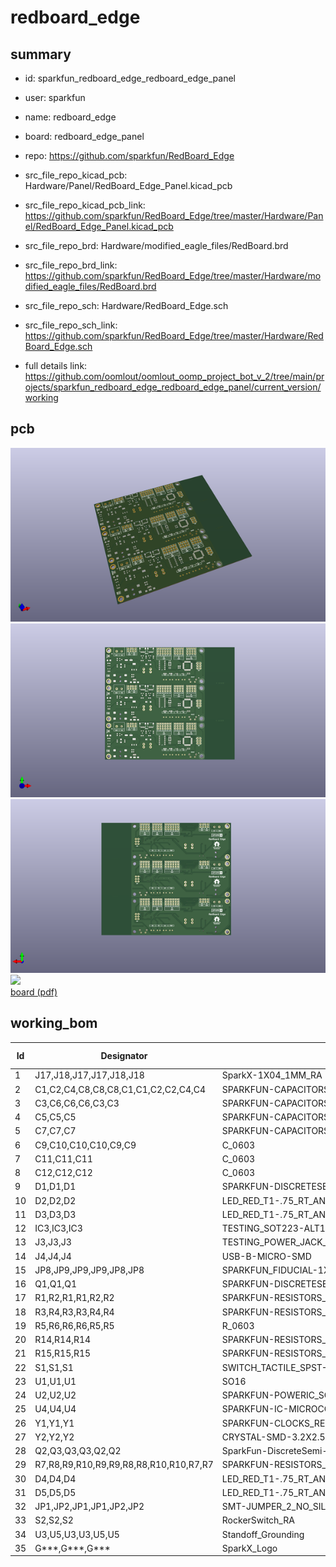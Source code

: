 # redboard_edge
 
## summary 
* id: sparkfun_redboard_edge_redboard_edge_panel
* user: sparkfun
* name: redboard_edge
* board: redboard_edge_panel
* repo: https://github.com/sparkfun/RedBoard_Edge
* src_file_repo_kicad_pcb: Hardware/Panel/RedBoard_Edge_Panel.kicad_pcb
* src_file_repo_kicad_pcb_link: https://github.com/sparkfun/RedBoard_Edge/tree/master/Hardware/Panel/RedBoard_Edge_Panel.kicad_pcb

* src_file_repo_brd: Hardware/modified_eagle_files/RedBoard.brd
* src_file_repo_brd_link: https://github.com/sparkfun/RedBoard_Edge/tree/master/Hardware/modified_eagle_files/RedBoard.brd
* src_file_repo_sch: Hardware/RedBoard_Edge.sch
* src_file_repo_sch_link: https://github.com/sparkfun/RedBoard_Edge/tree/master/Hardware/RedBoard_Edge.sch
* full details link: https://github.com/oomlout/oomlout_oomp_project_bot_v_2/tree/main/projects/sparkfun_redboard_edge_redboard_edge_panel/current_version/working  



## pcb  
![](working_3d_600.png) 
![](working_3d_front_600.png)  
![](working_3d_back_600.png)  
![](working_600.png)  
[board (pdf)](working.pdf)  

## working_bom
| Id | Designator | Footprint | Quantity | Designation | Supplier and ref |  | None | 
| --- | --- | --- | --- | --- | --- | --- | --- | 
| 1 | J17,J18,J17,J17,J18,J18 | SparkX-1X04_1MM_RA | 6 | Qwiic_Connector |  |  | [''] | 
| 2 | C1,C2,C4,C8,C8,C8,C1,C1,C2,C2,C4,C4 | SPARKFUN-CAPACITORS_0603 | 12 | 0.1uF |  |  | [''] | 
| 3 | C3,C6,C6,C6,C3,C3 | SPARKFUN-CAPACITORS_EIA3216 | 6 | 10uF |  |  | [''] | 
| 4 | C5,C5,C5 | SPARKFUN-CAPACITORS_PANASONIC_D | 3 | 47uF |  |  | [''] | 
| 5 | C7,C7,C7 | SPARKFUN-CAPACITORS_0603 | 3 | 1.0uF |  |  | [''] | 
| 6 | C9,C10,C10,C10,C9,C9 | C_0603 | 6 | 10pF |  |  | [''] | 
| 7 | C11,C11,C11 | C_0603 | 3 | 10nF |  |  | [''] | 
| 8 | C12,C12,C12 | C_0603 | 3 | 0.1uF |  |  | [''] | 
| 9 | D1,D1,D1 | SPARKFUN-DISCRETESEMI_SMA-DIODE | 3 | MBRA140 |  |  | [''] | 
| 10 | D2,D2,D2 | LED_RED_T1-.75_RT_ANG_PCB | 3 | Green |  |  | [''] | 
| 11 | D3,D3,D3 | LED_RED_T1-.75_RT_ANG_PCB | 3 | Yellow |  |  | [''] | 
| 12 | IC3,IC3,IC3 | TESTING_SOT223-ALT1 | 3 | LM1117 |  |  | [''] | 
| 13 | J3,J3,J3 | TESTING_POWER_JACK_SMD_OVERPASTE_SUPER_BOMB_DIGITY | 3 | POWER_JACKSUPER_BOMB_DIGITY |  |  | [''] | 
| 14 | J4,J4,J4 | USB-B-MICRO-SMD | 3 | microB |  |  | [''] | 
| 15 | JP8,JP9,JP9,JP9,JP8,JP8 | SPARKFUN_FIDUCIAL-1X2 | 6 | FIDUCIAL1X2 |  |  | [''] | 
| 16 | Q1,Q1,Q1 | SPARKFUN-DISCRETESEMI_SOT23-3 | 3 | 1A/60V/500mO |  |  | [''] | 
| 17 | R1,R2,R1,R1,R2,R2 | SPARKFUN-RESISTORS_0603 | 6 | 1k |  |  | [''] | 
| 18 | R3,R4,R3,R3,R4,R4 | SPARKFUN-RESISTORS_0603 | 6 | 10k |  |  | [''] | 
| 19 | R5,R6,R6,R6,R5,R5 | R_0603 | 6 | 1k |  |  | [''] | 
| 20 | R14,R14,R14 | SPARKFUN-RESISTORS_0603 | 3 | 715 |  |  | [''] | 
| 21 | R15,R15,R15 | SPARKFUN-RESISTORS_0603 | 3 | 240 |  |  | [''] | 
| 22 | S1,S1,S1 | SWITCH_TACTILE_SPST-NO_0.05A_12V | 3 | RESET |  |  | [''] | 
| 23 | U1,U1,U1 | SO16 | 3 | CH340G |  |  | [''] | 
| 24 | U2,U2,U2 | SPARKFUN-POWERIC_SOT23-5 | 3 | MIC5205 |  |  | [''] | 
| 25 | U4,U4,U4 | SPARKFUN-IC-MICROCONTROLLER_TQFP32-08 | 3 | ATMEGA328P_TQFP |  |  | [''] | 
| 26 | Y1,Y1,Y1 | SPARKFUN-CLOCKS_RESONATOR-SMD-3.2X1.3 | 3 | 16MHz |  |  | [''] | 
| 27 | Y2,Y2,Y2 | CRYSTAL-SMD-3.2X2.5MM | 3 | 12MHz |  |  | [''] | 
| 28 | Q2,Q3,Q3,Q3,Q2,Q2 | SparkFun-DiscreteSemi-SOT23-3 | 6 | MOSFET-NCH-BSS138 |  |  | [''] | 
| 29 | R7,R8,R9,R10,R9,R9,R8,R8,R10,R10,R7,R7 | SPARKFUN-RESISTORS_0603 | 12 | 4.7k |  |  | [''] | 
| 30 | D4,D4,D4 | LED_RED_T1-.75_RT_ANG_PCB | 3 | Red |  |  | [''] | 
| 31 | D5,D5,D5 | LED_RED_T1-.75_RT_ANG_PCB | 3 | Blue |  |  | [''] | 
| 32 | JP1,JP2,JP1,JP1,JP2,JP2 | SMT-JUMPER_2_NO_SILK | 6 | JUMPER-SMT_2_NO_SILK |  |  | [''] | 
| 33 | S2,S2,S2 | RockerSwitch_RA | 3 | SWITCH-SPDT-PTH-11.6X4.0MM |  |  | [''] | 
| 34 | U3,U5,U3,U3,U5,U5 | Standoff_Grounding | 6 | Standoff_Grounding |  |  | [''] | 
| 35 | G***,G***,G*** | SparkX_Logo | 3 | LOGO |  |  | [''] | 




